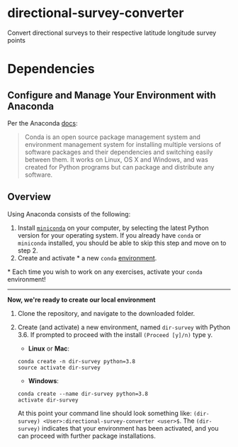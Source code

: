 # directional-survey-converter

Convert directional surveys to their respective latitude longitude survey points










# Dependencies

## Configure and Manage Your Environment with Anaconda

Per the Anaconda [docs](http://conda.pydata.org/docs):

> Conda is an open source package management system and environment management system 
for installing multiple versions of software packages and their dependencies and 
switching easily between them. It works on Linux, OS X and Windows, and was created 
for Python programs but can package and distribute any software.

## Overview
Using Anaconda consists of the following:

1. Install [`miniconda`](http://conda.pydata.org/miniconda.html) on your computer, by selecting the latest Python version for your operating system. If you already have `conda` or `miniconda` installed, you should be able to skip this step and move on to step 2.
2. Create and activate * a new `conda` [environment](http://conda.pydata.org/docs/using/envs.html).

\* Each time you wish to work on any exercises, activate your `conda` environment!

---


**Now, we're ready to create our local environment**

1. Clone the repository, and navigate to the downloaded folder.


2. Create (and activate) a new environment, named `dir-survey` with Python 3.6. If prompted to proceed with the install `(Proceed [y]/n)` type y.

	- __Linux__ or __Mac__: 
	```
	conda create -n dir-survey python=3.8
	source activate dir-survey
	```
	- __Windows__: 
	```
	conda create --name dir-survey python=3.8
	activate dir-survey
	```
	
	At this point your command line should look something like: `(dir-survey) <User>:directional-survey-converter <user>$`. The `(dir-survey)` indicates that your environment has been activated, and you can proceed with further package installations.